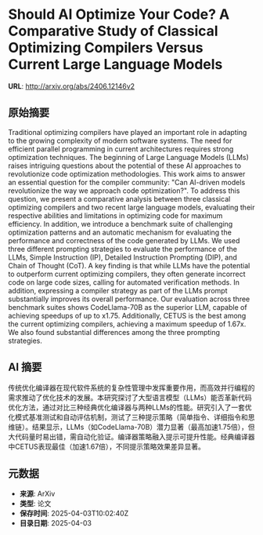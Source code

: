 # Should AI Optimize Your Code? A Comparative Study of Classical Optimizing Compilers Versus Current Large Language Models

**URL**: http://arxiv.org/abs/2406.12146v2

## 原始摘要

Traditional optimizing compilers have played an important role in adapting to
the growing complexity of modern software systems. The need for efficient
parallel programming in current architectures requires strong optimization
techniques. The beginning of Large Language Models (LLMs) raises intriguing
questions about the potential of these AI approaches to revolutionize code
optimization methodologies. This work aims to answer an essential question for
the compiler community: "Can AI-driven models revolutionize the way we approach
code optimization?".
  To address this question, we present a comparative analysis between three
classical optimizing compilers and two recent large language models, evaluating
their respective abilities and limitations in optimizing code for maximum
efficiency. In addition, we introduce a benchmark suite of challenging
optimization patterns and an automatic mechanism for evaluating the performance
and correctness of the code generated by LLMs. We used three different
prompting strategies to evaluate the performance of the LLMs, Simple
Instruction (IP), Detailed Instruction Prompting (DIP), and Chain of Thought
(CoT).
  A key finding is that while LLMs have the potential to outperform current
optimizing compilers, they often generate incorrect code on large code sizes,
calling for automated verification methods. In addition, expressing a compiler
strategy as part of the LLMs prompt substantially improves its overall
performance. Our evaluation across three benchmark suites shows CodeLlama-70B
as the superior LLM, capable of achieving speedups of up to x1.75.
Additionally, CETUS is the best among the current optimizing compilers,
achieving a maximum speedup of 1.67x. We also found substantial differences
among the three prompting strategies.


## AI 摘要

传统优化编译器在现代软件系统的复杂性管理中发挥重要作用，而高效并行编程的需求推动了优化技术的发展。本研究探讨了大型语言模型（LLMs）能否革新代码优化方法，通过对比三种经典优化编译器与两种LLMs的性能。研究引入了一套优化模式基准测试和自动评估机制，测试了三种提示策略（简单指令、详细指令和思维链）。结果显示，LLMs（如CodeLlama-70B）潜力显著（最高加速1.75倍），但大代码量时易出错，需自动化验证。编译器策略融入提示可提升性能。经典编译器中CETUS表现最佳（加速1.67倍），不同提示策略效果差异显著。

## 元数据

- **来源**: ArXiv
- **类型**: 论文
- **保存时间**: 2025-04-03T10:02:40Z
- **目录日期**: 2025-04-03
